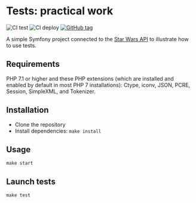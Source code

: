 # Tests: practical work
![CI test](https://github.com/adjikpo/ci20-4/workflows/CI%20test/badge.svg) ![CI deploy](https://github.com/adjikpo/ci20-4/workflows/CI%20deploy/badge.svg) [![GitHub tag](https://img.shields.io/github/tag/Naereen/StrapDown.js.svg)](https://GitHub.com/Naereen/StrapDown.js/tags/)

A simple Symfony project connected to the [Star Wars API](https://swapi.co) to illustrate how to use tests.

## Requirements
PHP 7.1 or higher and these PHP extensions (which are installed and enabled by default in most PHP 7 installations): Ctype, iconv, JSON, PCRE, Session, SimpleXML, and Tokenizer.

## Installation
- Clone the repository
- Install dependencies: `make install`

## Usage
```
make start
```

## Launch tests
```
make test
```
